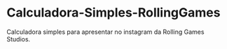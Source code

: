 # Calculadora-Simples-RollingGames
Calculadora simples para apresentar no instagram da Rolling Games Studios.
